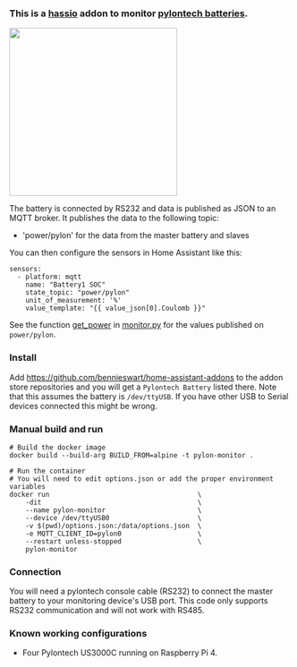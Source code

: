 ### This is a [hassio](https://hass.io) addon to monitor [pylontech batteries](https://en.pylontech.com.cn/pro_detail.aspx?id=121&cid=23).

<img src="https://en.pylontech.com.cn/A_UpLoad/upload_pic/20211209/20211209123155_9976.jpg" width="300" />

The battery is connected by RS232 and data is published as JSON to an MQTT broker. It publishes the data to the following topic:

- 'power/pylon' for the data from the master battery and slaves

You can then configure the sensors in Home Assistant like this:

```
sensors:
  - platform: mqtt
    name: "Battery1 SOC"
    state_topic: "power/pylon"
    unit_of_measurement: '%'
    value_template: "{{ value_json[0].Coulomb }}"
```

See the function [get_power](./monitor.py#:~:text=def%20get_power) in [monitor.py](./monitor.py) for the values published on `power/pylon`.

### Install

Add https://github.com/bennieswart/home-assistant-addons to the addon store repositories and you will get a `Pylontech Battery` listed there.
Note that this assumes the battery is `/dev/ttyUSB`. If you have other USB to Serial devices connected this might be wrong.

### Manual build and run

```
# Build the docker image
docker build --build-arg BUILD_FROM=alpine -t pylon-monitor .

# Run the container
# You will need to edit options.json or add the proper environment variables
docker run                                     \
    -dit                                       \
    --name pylon-monitor                       \
    --device /dev/ttyUSB0                      \
    -v $(pwd)/options.json:/data/options.json  \
    -e MQTT_CLIENT_ID=pylon0                   \
    --restart unless-stopped                   \
    pylon-monitor
```

### Connection

You will need a pylontech console cable (RS232) to connect the master battery to your monitoring device's USB port.
This code only supports RS232 communication and will not work with RS485.

### Known working configurations

- Four Pylontech US3000C running on Raspberry Pi 4.
